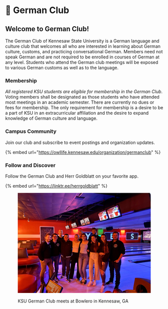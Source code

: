 # 📅 German Club

## Welcome to German Club! <a href="#block-a1496f28cdb24b4baf19c6dbb2a5f2df" id="block-a1496f28cdb24b4baf19c6dbb2a5f2df"></a>

The German Club of Kennesaw State University is a German language and culture club that welcomes all who are interested in learning about German culture, customs, and practicing conversational German. Members need not speak German and are not required to be enrolled in courses of German at any level. Students who attend the German club meetings will be exposed to various German customs as well as to the language.

### Membership <a href="#block-459fd5e35254413093822e3f42ebce83" id="block-459fd5e35254413093822e3f42ebce83"></a>

_All registered KSU students are eligible for membership in the German Club_. Voting members shall be designated as those students who have attended most meetings in an academic semester. There are currently no dues or fees for membership. The only requirement for membership is a desire to be a part of KSU in an extracurricular affiliation and the desire to expand knowledge of German culture and language.

### Campus Community <a href="#block-43285c9d17e3473288792d9082ef6540" id="block-43285c9d17e3473288792d9082ef6540"></a>

Join our club and subscribe to event postings and organization updates.

{% embed url="https://owllife.kennesaw.edu/organization/germanclub" %}

### **Follow and Discover** <a href="#block-84b28b97c090488691928a06414738e5" id="block-84b28b97c090488691928a06414738e5"></a>

Follow the German Club and Herr Goldblatt on your favorite app.

{% embed url="https://linktr.ee/herrgoldblatt" %}

<figure><img src="../.gitbook/assets/d2c9c227-502e-4535-9615-ccce3b3f00d9.jpeg" alt=""><figcaption><p>KSU German Club meets at Bowlero in Kennesaw, GA</p></figcaption></figure>

